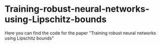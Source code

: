 # Training-robust-neural-networks-using-Lipschitz-bounds
Here you can find the code for the paper "Training robust neural networks using Lipschitz bounds"
